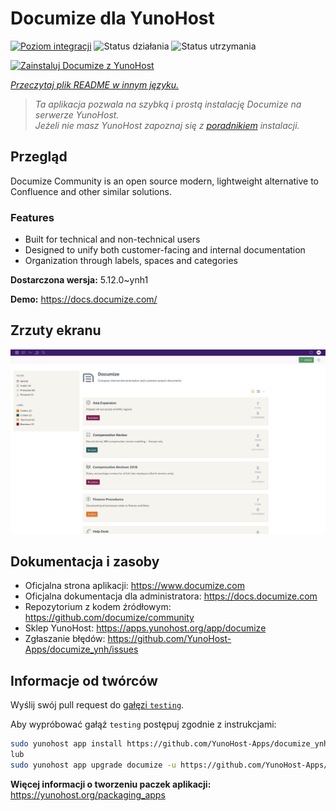 <!--
To README zostało automatycznie wygenerowane przez <https://github.com/YunoHost/apps/tree/master/tools/readme_generator>
Nie powinno być ono edytowane ręcznie.
-->

# Documize dla YunoHost

[![Poziom integracji](https://apps.yunohost.org/badge/integration/documize)](https://ci-apps.yunohost.org/ci/apps/documize/)
![Status działania](https://apps.yunohost.org/badge/state/documize)
![Status utrzymania](https://apps.yunohost.org/badge/maintained/documize)

[![Zainstaluj Documize z YunoHost](https://install-app.yunohost.org/install-with-yunohost.svg)](https://install-app.yunohost.org/?app=documize)

*[Przeczytaj plik README w innym języku.](./ALL_README.md)*

> *Ta aplikacja pozwala na szybką i prostą instalację Documize na serwerze YunoHost.*  
> *Jeżeli nie masz YunoHost zapoznaj się z [poradnikiem](https://yunohost.org/install) instalacji.*

## Przegląd

Documize Community is an open source modern, lightweight alternative to Confluence and other similar solutions.

### Features

- Built for technical and non-technical users
- Designed to unify both customer-facing and internal documentation
- Organization through labels, spaces and categories

**Dostarczona wersja:** 5.12.0~ynh1

**Demo:** <https://docs.documize.com/>

## Zrzuty ekranu

![Zrzut ekranu z Documize](./doc/screenshots/screenshot.png)

## Dokumentacja i zasoby

- Oficjalna strona aplikacji: <https://www.documize.com>
- Oficjalna dokumentacja dla administratora: <https://docs.documize.com>
- Repozytorium z kodem źródłowym: <https://github.com/documize/community>
- Sklep YunoHost: <https://apps.yunohost.org/app/documize>
- Zgłaszanie błędów: <https://github.com/YunoHost-Apps/documize_ynh/issues>

## Informacje od twórców

Wyślij swój pull request do [gałęzi `testing`](https://github.com/YunoHost-Apps/documize_ynh/tree/testing).

Aby wypróbować gałąź `testing` postępuj zgodnie z instrukcjami:

```bash
sudo yunohost app install https://github.com/YunoHost-Apps/documize_ynh/tree/testing --debug
lub
sudo yunohost app upgrade documize -u https://github.com/YunoHost-Apps/documize_ynh/tree/testing --debug
```

**Więcej informacji o tworzeniu paczek aplikacji:** <https://yunohost.org/packaging_apps>

